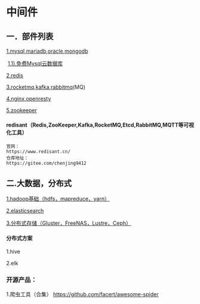 # 中间件

## 一．部件列表

[1.mysql](db/mysql.md),[mariadb](db/mariadb.md),[oracle](db/oracle.md),[mongodb](db/mongodb.md)

​		[1.1).免费Mysql云数据库](https://planetscale.com)

[2.redis](redis.md)

[3.rocketmq](mq/rocketmq.md),[kafka](mq/kafka.md),[rabbitmq](mq/rabbitmq.md)(MQ)

[4.nginx](nginx.md),[openresty](openresty.md)

[5.zookeeper](zookeeper.md)

#### redisant（Redis,ZooKeeper,Kafka,RocketMQ,Etcd,RabbitMQ,MQTT等可视化工具）

```
官网：
https://www.redisant.cn/
仓库地址：
https://gitee.com/chenjing9412
```

## 二.大数据，分布式

[1.hadoop基础（hdfs，mapreduce，yarn）](hadoop/index.md)

[2.elasticsearch](elasticsearch.md)

[3.分布式存储（Gluster，FreeNAS，Lustre，Ceph）](storage.md)

#### 分布式方案

1.hive

2.elk

### 开源产品：

1.爬虫工具（合集）
https://github.com/facert/awesome-spider

